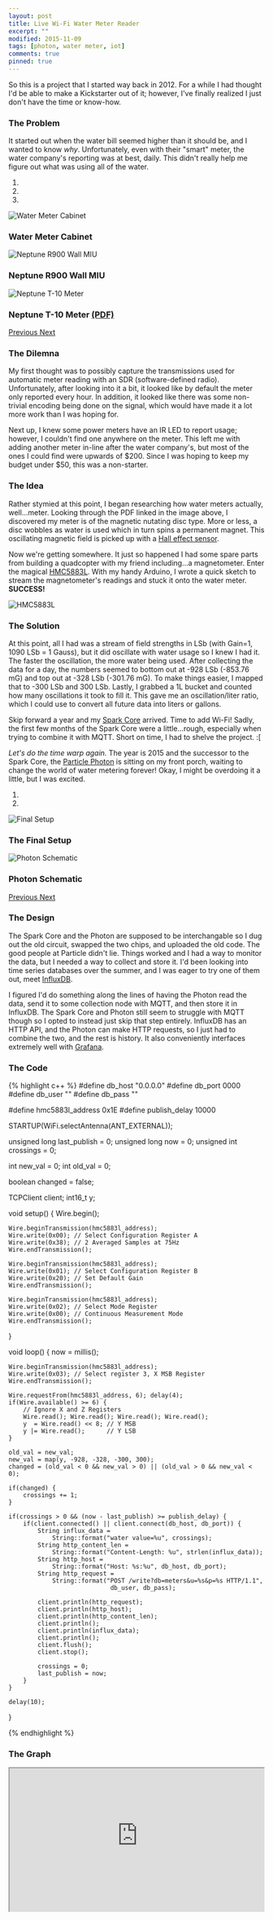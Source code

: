 ```yaml
---
layout: post
title: Live Wi-Fi Water Meter Reader
excerpt: ""
modified: 2015-11-09
tags: [photon, water meter, iot]
comments: true
pinned: true
---
```


<p>
So this is a project that I started way back in 2012. For a while I had thought I'd be able to make a Kickstarter out of it; however, I've finally realized I just don't have the time or know-how.
</p>

### The Problem
<p>
It started out when the water bill seemed higher than it should be, and I wanted to know <em>why</em>.
Unfortunately, even with their "smart" meter, the water company's reporting was at best, daily. This didn't really help me figure out what was using all of the water.
</p>

<div id="carousel-meter" class="carousel slide" data-ride="carousel">
  <!-- Indicators -->
  <ol class="carousel-indicators">
    <li data-target="#carousel-meter" data-slide-to="0" class="active"></li>
    <li data-target="#carousel-meter" data-slide-to="1"></li>
    <li data-target="#carousel-meter" data-slide-to="2"></li>
  </ol>

  <!-- Wrapper for slides -->
  <div class="carousel-inner" role="listbox">
    <div class="item active">
      <img src="{{ site.url }}/img/{{ page.id | remove_first:'/' | replace:'/','-' }}/a182251990798ad9238ad76062e94ef8.jpg" alt="Water Meter Cabinet">
      <div class="carousel-caption">
        <h3>Water Meter Cabinet</h3>
      </div>
    </div>
    <div class="item">
      <img src="{{ site.url }}/img/{{ page.id | remove_first:'/' | replace:'/','-' }}/3afde32399ed6507102ae11d55ce6aea.jpg" alt="Neptune R900 Wall MIU">
      <div class="carousel-caption">
	<h3>Neptune R900 Wall MIU</h3>
      </div>
    </div>
    <div class="item">
      <img src="{{ site.url }}/img/{{ page.id | remove_first:'/' | replace:'/','-' }}/6a43a1e97f88a9a4ac2ace448e4dd6d3.jpg" alt="Neptune T-10 Meter">
      <div class="carousel-caption">
        <h3>Neptune T-10 Meter <a href="{{ site.url }}/pdf/NeptunewT10s.pdf" target="_blank">(PDF)</a></h3>
      </div>
    </div>
  </div>

  <!-- Controls -->
  <a class="left carousel-control" href="#carousel-meter" role="button" data-slide="prev">
    <span class="glyphicon glyphicon-chevron-left" aria-hidden="true"></span>
    <span class="sr-only">Previous</span>
  </a>
  <a class="right carousel-control" href="#carousel-meter" role="button" data-slide="next">
    <span class="glyphicon glyphicon-chevron-right" aria-hidden="true"></span>
    <span class="sr-only">Next</span>
  </a>
</div>

### The Dilemna
<p>
My first thought was to possibly capture the transmissions used for automatic meter reading with an SDR (software-defined radio).
Unfortunately, after looking into it a bit, it looked like by default the meter only reported every hour.
In addition, it looked like there was some non-trivial encoding being done on the signal, which would have made it a lot more work than I was hoping for.
</p>

<p>
Next up, I knew some power meters have an IR LED to report usage; however, I couldn't find one anywhere on the meter.
This left me with adding another meter in-line after the water company's, but most of the ones I could find were upwards of $200.
Since I was hoping to keep my budget under $50, this was a non-starter.
</p>

### The Idea
<p>
Rather stymied at this point, I began researching how water meters actually, well…meter.
Looking through the PDF linked in the image above, I discovered my meter is of the magnetic nutating disc type.
More or less, a disc wobbles as water is used which in turn spins a permanent magnet.
This oscillating magnetic field is picked up with a <a href="https://en.wikipedia.org/wiki/Hall_effect_sensor" target="_blank">Hall effect sensor</a>.
</p>

<p>
Now we're getting somewhere. It just so happened I had some spare parts from building a quadcopter with my friend including…a magnetometer.
Enter the magical <a href="https://www.sparkfun.com/products/10530" target="_blank">HMC5883L</a>.
With my handy Arduino, I wrote a quick sketch to stream the magnetometer's readings and stuck it onto the water meter. <strong>SUCCESS!</strong>
</p>

<img src="{{ site.url }}/img/{{ page.id | remove_first:'/' | replace:'/','-' }}/08d3ba297adada7826ec634107564d86.jpg" alt="HMC5883L">

### The Solution
<p>
At this point, all I had was a stream of field strengths in LSb (with Gain=1, 1090 LSb = 1 Gauss), but it did oscillate with water usage so I knew I had it.
The faster the oscillation, the more water being used.
After collecting the data for a day, the numbers seemed to bottom out at -928 LSb (-853.76 mG) and top out at -328 LSb (-301.76 mG).
To make things easier, I mapped that to -300 LSb and 300 LSb.
Lastly, I grabbed a 1L bucket and counted how many oscillations it took to fill it. This gave me an oscillation/liter ratio, which I could use to convert all future data into liters or gallons.
</p>

<p>
Skip forward a year and my <a href="https://www.kickstarter.com/projects/sparkdevices/spark-core-wi-fi-for-everything-arduino-compatible" target="_blank">Spark Core</a> arrived.
Time to add Wi-Fi!
Sadly, the first few months of the Spark Core were a little…rough, especially when trying to combine it with MQTT.
Short on time, I had to shelve the project. :[
</p>

<p>
<em>Let's do the time warp again.</em>
The year is 2015 and the successor to the Spark Core, the <a href="https://store.particle.io/?product=particle-photon" target="_blank">Particle Photon</a> is sitting on my front porch, waiting to change the world of water metering forever!
Okay, I might be overdoing it a little, but I was excited.
</p>

<div id="carousel-photon" class="carousel slide" data-ride="carousel">
  <!-- Indicators -->
  <ol class="carousel-indicators">
    <li data-target="#carousel-photon" data-slide-to="0" class="active"></li>
    <li data-target="#carousel-photon" data-slide-to="1"></li>
  </ol>

  <!-- Wrapper for slides -->
  <div class="carousel-inner" role="listbox">
    <div class="item active">
      <img src="{{ site.url }}/img/{{ page.id | remove_first:'/' | replace:'/','-' }}/013ad086ffa4a20971f5288beaa5bb33.jpg" alt="Final Setup">
      <div class="carousel-caption">
        <h3>The Final Setup</h3>
      </div>
    </div>
    <div class="item">
      <img src="{{ site.url }}/img/{{ page.id | remove_first:'/' | replace:'/','-' }}/22e7780a30863a27424c39e4e516b756.png" alt="Photon Schematic">
      <div class="carousel-caption">
        <h3>Photon Schematic</h3>
      </div>
    </div>
  </div>

  <!-- Controls -->
  <a class="left carousel-control" href="#carousel-photon" role="button" data-slide="prev">
    <span class="glyphicon glyphicon-chevron-left" aria-hidden="true"></span>
    <span class="sr-only">Previous</span>
  </a>
  <a class="right carousel-control" href="#carousel-photon" role="button" data-slide="next">
    <span class="glyphicon glyphicon-chevron-right" aria-hidden="true"></span>
    <span class="sr-only">Next</span>
  </a>
</div>

### The Design
<p>
The Spark Core and the Photon are supposed to be interchangable so I dug out the old circuit, swapped the two chips, and uploaded the old code.
The good people at Particle didn't lie. Things worked and I had a way to monitor the data, but I needed a way to collect and store it.
I'd been looking into time series databases over the summer, and I was eager to try one of them out, meet <a href="https://influxdb.com/" target="_blank">InfluxDB</a>.
</p>

<p>
I figured I'd do something along the lines of having the Photon read the data, send it to some collection node with MQTT, and then store it in InfluxDB.
The Spark Core and Photon still seem to struggle with MQTT though so I opted to instead just skip that step entirely.
InfluxDB has an HTTP API, and the Photon can make HTTP requests, so I just had to combine the two, and the rest is history.
It also conveniently interfaces extremely well with <a href="http://grafana.org/" target="_blank">Grafana</a>.
</p>

### The Code
{% highlight c++ %}
#define db_host "0.0.0.0"
#define db_port 0000
#define db_user ""
#define db_pass ""

#define hmc5883l_address 0x1E
#define publish_delay 10000


STARTUP(WiFi.selectAntenna(ANT_EXTERNAL));


unsigned long last_publish = 0;
unsigned long now = 0;
unsigned int crossings = 0;

int new_val = 0;
int old_val = 0;

boolean changed = false;

TCPClient client;
int16_t y;


void setup() {
    Wire.begin();

    Wire.beginTransmission(hmc5883l_address);
    Wire.write(0x00); // Select Configuration Register A
    Wire.write(0x38); // 2 Averaged Samples at 75Hz
    Wire.endTransmission();

    Wire.beginTransmission(hmc5883l_address);
    Wire.write(0x01); // Select Configuration Register B
    Wire.write(0x20); // Set Default Gain
    Wire.endTransmission();

    Wire.beginTransmission(hmc5883l_address);
    Wire.write(0x02); // Select Mode Register
    Wire.write(0x00); // Continuous Measurement Mode
    Wire.endTransmission();
}

void loop() {
    now = millis();

    Wire.beginTransmission(hmc5883l_address);
    Wire.write(0x03); // Select register 3, X MSB Register
    Wire.endTransmission();
    
    Wire.requestFrom(hmc5883l_address, 6); delay(4);
    if(Wire.available() >= 6) {
        // Ignore X and Z Registers
        Wire.read(); Wire.read(); Wire.read(); Wire.read();
        y  = Wire.read() << 8; // Y MSB
        y |= Wire.read();      // Y LSB
    }
    
    old_val = new_val;
    new_val = map(y, -928, -328, -300, 300);
    changed = (old_val < 0 && new_val > 0) || (old_val > 0 && new_val < 0);
    
    if(changed) {
        crossings += 1;
    }

    if(crossings > 0 && (now - last_publish) >= publish_delay) {
        if(client.connected() || client.connect(db_host, db_port)) {
            String influx_data =
                String::format("water value=%u", crossings);
            String http_content_len =
                String::format("Content-Length: %u", strlen(influx_data));
            String http_host =
                String::format("Host: %s:%u", db_host, db_port);
            String http_request =
                String::format("POST /write?db=meters&u=%s&p=%s HTTP/1.1",
                                db_user, db_pass);

            client.println(http_request);
            client.println(http_host);
            client.println(http_content_len);
            client.println();
            client.println(influx_data);
            client.println();
            client.flush();
            client.stop();
            
            crossings = 0;
            last_publish = now;
        }
    }
    
    delay(10);
}

{% endhighlight %}

### The Graph
<style>
.embed-container {
  position: relative;
  padding-bottom: 56.25%;
  height: 0;
  overflow: hidden;
  max-width: 100%;
}

.embed-container iframe, .embed-container object, .embed-container embed {
  position: absolute;
  top: 0;
  left: 0;
  width: 100%;
  height: 100%;
}
</style>
<div class='embed-container'>
  <iframe src='http://tsdb.seductiveequations.com:3000/dashboard-solo/db/meters?panelId=1&fullscreen'></iframe>
</div>
